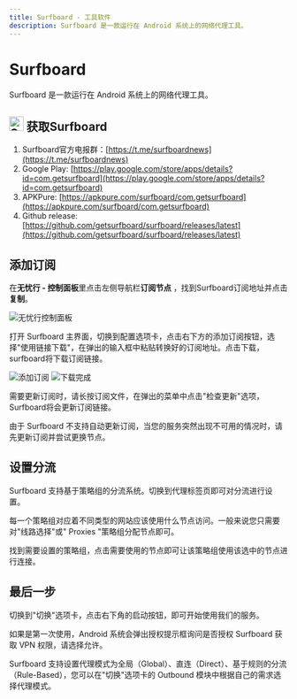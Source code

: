 ```yaml
---
title: Surfboard - 工具软件
description: Surfboard 是一款运行在 Android 系统上的网络代理工具。
---
```


# Surfboard

Surfboard 是一款运行在 Android 系统上的网络代理工具。

## <img src="/images/image_spaces_2FtaiByLw8cj0IZKJTlaiM_2Fuploads_2FIywLDSGlP6GDDb2QtWh5_2Fsurfboard_3.png" width="26" height="26" alt="Surfboard图标"> 获取Surfboard

1. Surfboard官方电报群：[https://t.me/surfboardnews](https://t.me/surfboardnews)
2. Google Play: [https://play.google.com/store/apps/details?id=com.getsurfboard](https://play.google.com/store/apps/details?id=com.getsurfboard)
3. APKPure: [https://apkpure.com/surfboard/com.getsurfboard](https://apkpure.com/surfboard/com.getsurfboard)
4. Github release: [https://github.com/getsurfboard/surfboard/releases/latest](https://github.com/getsurfboard/surfboard/releases/latest)

## 添加订阅

在**无忧行 - 控制面板**里点击左侧导航栏**订阅节点**  ，找到Surfboard订阅地址并点击**复制**。

<img src="/images/image_spaces_2FtaiByLw8cj0IZKJTlaiM_2Fuploads_2FZMDHBqHudtCdWwPe57a1_2Fimage_1.png" alt="无忧行控制面板">

打开 Surfboard 主界面，切换到配置选项卡，点击右下方的添加订阅按钮，选择"使用链接下载"，在弹出的输入框中粘贴转换好的订阅地址。点击下载，surfboard将下载订阅链接。

<img src="/images/image_spaces_2FtaiByLw8cj0IZKJTlaiM_2Fuploads_2F787BLph6XQk70ClYunzK_2Fimage_2.png" alt="添加订阅">

<img src="/images/image_spaces_2FtaiByLw8cj0IZKJTlaiM_2Fuploads_2Fm15CmW3mjtjPHNOvhNYz_2Fimage_3.png" alt="下载完成">

需要更新订阅时，请长按订阅文件，在弹出的菜单中点击"检查更新"选项，Surfboard将会更新订阅链接。

由于 Surfboard 不支持自动更新订阅，当您的服务突然出现不可用的情况时，请先更新订阅并尝试更换节点。

## 设置分流

Surfboard 支持基于策略组的分流系统。切换到代理标签页即可对分流进行设置。

每一个策略组对应着不同类型的网站应该使用什么节点访问。一般来说您只需要对"线路选择"或" Proxies "策略组分配节点即可。

找到需要设置的策略组，点击需要使用的节点即可让该策略组使用该选中的节点进行连接。

## 最后一步

切换到"切换"选项卡，点击右下角的启动按钮，即可开始使用我们的服务。

如果是第一次使用，Android 系统会弹出授权提示框询问是否授权 Surfboard 获取 VPN 权限，请选择允许。

Surfboard 支持设置代理模式为全局（Global）、直连（Direct）、基于规则的分流（Rule-Based），您可以在"切换"选项卡的 Outbound 模块中根据自己的需求选择代理模式。
